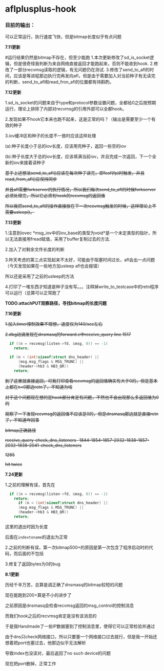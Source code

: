 # aflplusplus-hook

### 目前的输出：

可以正常运行，执行速度飞快，但是bitmap长度似乎有点问题

**7.11更新**

\#运行结果仍然是bitmap不存在，但至少能跑 1.本次更新修改了sd_is_socket逻辑，但是很奇怪我判断为来自网络直接返回才能跑起来，否则不能收到hook. 2.修改了一部分recvmsg读取的逻辑，有无问题仍在测试. 3.修改了send_to_afl的时间，应该是等进程那边执行完再发向afl，但是由于需要加入对当前种子有无读完的判断，send_to_afl和read_fron_afl的位置都有待斟酌。

**7.12更新**

1.sd_is_socket的问题来自于type和protocol参数设置问题，全都给0之后按预期运行，理论上排除了内部对recvmsg的引用外部可以全都hook。

2.发现如果不hook它本来也跑不起来，这是正常的吗？（输出是需要至少一个有效的种子

3.iov缓冲区和种子的长度不一致时应该这样处理

(a):种子长度小于总的iov长度，应该用完种子，返回一些空的iov

(b):种子长度大于总的iov长度，应该填满当前iov，并且完成一次返回，下一个全新的iov来接着读种子

~~基于上述想法send_to_afl()应该在每次种子读完，即feof(fp)时触发，并且read_from_afl()应保持同步~~

~~并且afl需要forkserver的执行情况，所以我们每次send_to_afl的时候forkserver必须处理完，所以它必须有hook的recvmsg的返回值~~

~~所以我把send_to_afl的操作直接放在下一次recvmsg触发的时候，这样理论上不需要usleep()。~~

**7.13更新**

1.注意到iovec *msg_iov中的iov_base的类型为void\*是一个未定类型的指针，所以无法直接用fread赋值，采用了buffer复制过去的方法.

2.加入了对剩余文件长度的判断

3.昨天考虑的第三点实现起来不太好，可能由于阻塞时间过长，afl会出一点问题（今天发现如果在一些地方加usleep afl也会报错）

所以还是采用了之前的usleep的方法

4.打印了一堆东西才知道是种子没有写。。。注释掉write_to_testcase中的retn程序可以运行（总算可以正常跑了

**TODO:attachPUT观察路径，寻找bitmap的长度问题**

**7.16更新**

~~1.加入timer控制效果不理想，速度仅为140/sec左右~~

~~2.dbg动调发现在dnsmasq的forward.c中receive_query line 1517~~

```c
  if ((n = recvmsg(listen->fd, &msg, 0)) == -1)
    return;

  if (n < (int)sizeof(struct dns_header) || 
      (msg.msg_flags & MSG_TRUNC) ||
      (header->hb3 & HB3_QR))
    return;
```

~~到了这里就直接返回，可我打印查看recvmsg的返回值确实有大于0的，但是基本上都在n<0那边retn了，不知道为啥~~

~~对于这个问题现在想的是hook部分肯定有问题，不然也不会出现那么多返回值为0的~~

~~观察了一下发现recvmsg的返回值不应该是0的，但是dnsmasq那边就是直接retn了，不知道咋回事~~

~~bitmap正确路径~~

~~receive_query-check_dns_listeners- 1844-1854-1857-2032-1838-1857-2032-1838-2041-check_dns_listeners~~

~~1265~~

~~hit twice~~ 

**7.24更新**

1.之前的理解有误，首先在

```c
  if ((n = recvmsg(listen->fd, &msg, 0)) == -1)
    return;
      if (n < (int)sizeof(struct dns_header) || 
      (msg.msg_flags & MSG_TRUNC) ||
      (header->hb3 & HB3_QR))
    return;
```

这里的退出时因为长度

后面在`indextoname`的退出为正常

2.之前的判断有误，第一次bitmap500+的原因是第一次包含了程序启动时的代码，而后面的不包括

3.修复了返回bytes为0的bug

**8.1更新**

历经千辛万苦，总算是调正确了dnsmasq的bitmap较短的问题

现在能跑到200+算是不小的进步了

之前原因是dnsmasq会检查recvmsg返回的msg_control的控制消息

而我们hook之后的recvmsg肯定是没有该消息的

于是我Handmade了一些IP数据塞到了控制消息里，使得它可以正常检验并通过

由于dns只check网络接口，所以只要塞一个网络接口过去就行，但是我一开始还想着把port也塞过去，他那边似乎无法解析

导致index也没读对，最后返回了no such device的问题

现在把port删掉，正常工作